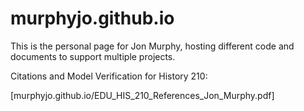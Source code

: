 # murphyjo.github.io
This is the personal page for Jon Murphy, hosting different code and documents to support multiple projects.

Citations and Model Verification for History 210:

[murphyjo.github.io/EDU_HIS_210_References_Jon_Murphy.pdf]
